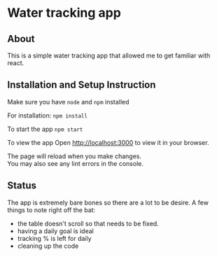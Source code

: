 # Water tracking app

## About

This is a simple water tracking app that allowed me to get familiar with react.

## Installation and Setup Instruction

Make sure you have `node` and `npm` installed

For installation:
`npm install`

To start the app
`npm start`

To view the app
Open [http://localhost:3000](http://localhost:3000) to view it in your browser.

The page will reload when you make changes.\
You may also see any lint errors in the console.

## Status

The app is extremely bare bones so there are a lot to be desire. A few things to note right off the bat:
- the table doesn't scroll so that needs to be fixed.
- having a daily goal is ideal
- tracking % is left for daily
- cleaning up the code
